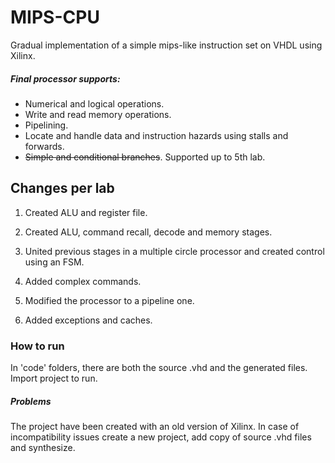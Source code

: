 # MIPS-CPU
Gradual implementation of a simple mips-like instruction set on VHDL using Xilinx. 

##### Final processor supports:
* Numerical and logical operations.
* Write and read memory operations.
* Pipelining.
* Locate and handle data and instruction hazards using stalls and forwards.
* ~~Simple and conditional branches~~. Supported up to 5th lab.


## Changes per lab
1.  Created ALU and register file.

2.  Created ALU, command recall, decode and memory stages.

3.  United previous stages in a multiple circle processor and created control using an FSM.

4.  Added complex commands.

5.  Modified the processor to a pipeline one.

6.  Added exceptions and caches.


### How to run
In 'code' folders, there are both the source .vhd and the generated files. Import project to run.

##### Problems
The project have been created with an old version of Xilinx. In case of incompatibility issues create a new project, add copy of source .vhd files and synthesize.
